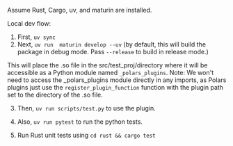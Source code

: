 Assume Rust, Cargo, uv, and maturin are installed.

Local dev flow:

1. First, `uv sync`
2. Next, `uv run  maturin develop --uv` (by default, this will build the package in debug mode. Pass `--release` to build in release mode.)

This will place the .so file in the src/test_proj/directory where it will be accessible as a Python module named `_polars_plugins`. Note: 
We won't need to access the _polars_plugins module directly in any imports, as Polars plugins just use the `register_plugin_function` function with the plugin path set to the directory of the .so file.

3. Then, `uv run scripts/test.py` to use the plugin.

4. Also, `uv run pytest` to run the python tests.

5. Run Rust unit tests using `cd rust && cargo test`